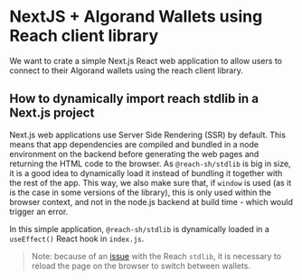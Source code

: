 # NextJS + Algorand Wallets using Reach client library
We want to crate a simple Next.js React web application to allow users to connect to their Algorand wallets using the reach client library.

## How to dynamically import reach stdlib in a Next.js project
Next.js web applications use Server Side Rendering (SSR) by default. This means that app dependencies are compiled and bundled in a node environment on the backend before generating the web pages and returning the HTML code to the browser. 
As `@reach-sh/stdlib` is big in size, it is a good idea to dynamically load it instead of bundling it together with the rest of the app. This way, we also make sure that, if `window` is used (as it is the case in some versions of the library), this is only used within the browser context, and not in the node.js backend at build time - which would trigger an error.

In this simple application, `@reach-sh/stdlib` is dynamically loaded in a `useEffect()` React hook in `index.js`. 

> Note: because of an [issue](https://github.com/reach-sh/reach-lang/issues/755) with the Reach `stdlib`, it is necessary to reload the page on the browser to switch between wallets.